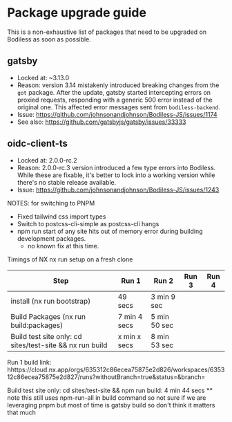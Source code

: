 # Package upgrade guide
This is a non-exhaustive list of packages that need to be upgraded on Bodiless as soon as possible.

## gatsby
- Locked at: ~3.13.0
- Reason: version 3.14 mistakenly introduced breaking changes from the `got` package. After the
update, gatsby started intercepting errors on proxied requests, responding with a generic 500 error
instead of the original one. This affected error messages sent from `bodiless-backend`.
- Issue: https://github.com/johnsonandjohnson/Bodiless-JS/issues/1174
- See also: https://github.com/gatsbyjs/gatsby/issues/33333

## oidc-client-ts
- Locked at: 2.0.0-rc.2
- Reason: 2.0.0-rc.3 version introduced a few type errors into Bodiless. While these are fixable,
it's better to lock into a working version while there's no stable release available.
- Issue: https://github.com/johnsonandjohnson/Bodiless-JS/issues/1243



NOTES: for switching to PNPM
* Fixed tailwind css import types
* Switch to postcss-cli-simple as postcss-cli hangs
* npm run start of any site hits out of memory error during building development packages.
  * no known fix at this time.

Timings of NX
nx run setup on a fresh clone

| Step                                                      | Run 1         | Run 2 | Run 3 | Run 4 |
|-----------------------------------------------------------|---------------|-------|-------|-------|
| install (nx run bootstrap)                               | 49 secs       |  3 min 9 sec|       |       |
| Build Packages (nx run build:packages)                   | 7 min 4 secs  |  5 min 50 sec |       |       |
| Build test site only: cd sites/test-site && nx run build | x min x secs  |  8 min 53 sec     |       |       |

Run 1 build link: hhttps://cloud.nx.app/orgs/635312c86ecea75875e2d826/workspaces/635312c86ecea75875e2d827/runs?withoutBranch=true&status=&branch=

Build test site only: cd sites/test-site && npm run build: 4 min 44 secs
 ** note this still uses npm-run-all in build command so not sure if we are leveraging pnpm but most of time is gatsby build so don't think it matters that much
